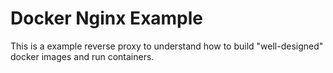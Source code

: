 # Docker Nginx Example
This is a example reverse proxy to understand how to build "well-designed" docker images and run containers.
